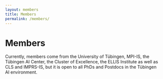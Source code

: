 ```yaml
---
layout: members
title: Members
permalink: /members/
---
```


# Members

Currently, members come from the University of Tübingen, MPI-IS, the Tübingen AI Center, the Cluster of Excellence, the ELLIS Institute as well as CLS and IMPRS-IS, but it is open to all PhDs and Postdocs in the Tübingen AI environment.

